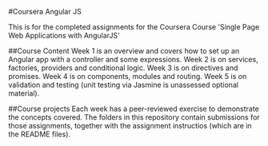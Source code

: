 #Coursera Angular JS

This is for the completed assignments for the Coursera Course 'Single Page Web Applications with AngularJS'

##Course Content
Week 1 is an overview and covers how to set up an Angular app with a controller and some expressions.
Week 2 is on services, factories, providers and conditional logic.
Week 3 is on directives and promises.
Week 4 is on components, modules and routing.
Week 5 is on validation and testing (unit testing via Jasmine is unassessed optional material).

##Course projects
Each week has a peer-reviewed exercise to demonstrate the concepts covered. The folders in this repository contain submissions for those assignments, together with the assignment instructios (which are in the README files).